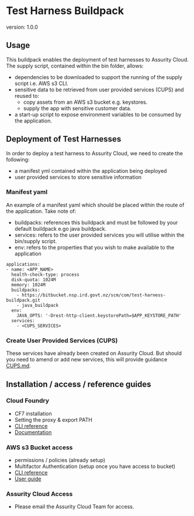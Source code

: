 # Test Harness Buildpack

version: 1.0.0

## Usage
This buildpack enables the deployment of test harnesses to Assurity Cloud. The supply script, contained within the bin folder, allows: 
- dependencies to be downloaded to support the running of the supply script i.e. AWS s3 CLI.
- sensitive data to be retrieved from user provided services (CUPS) and reused to:
    - copy assets from an AWS s3 bucket e.g. keystores. 
    - supply the app with sensitive customer data.
- a start-up script to expose environment variables to be consumed by the application.

## Deployment of Test Harnesses
In order to deploy a test harness to Assurity Cloud, we need to create the following:
 - a manifest yml contained within the application being deployed
 - user provided services to store sensitive information

### Manifest yaml
An example of a manifest yaml which should be placed within the route of the application.
Take note of:
- buildpacks: references this buildpack and must be followed by your default buildpack e.go java buildpack.
- services: refers to the user provided services you will utilise within the bin/supply script.
- env: refers to the properties that you wish to make available to the application
```
applications:
- name: <APP_NAME>
  health-check-type: process
  disk-quota: 1024M
  memory: 1024M
  buildpacks:
    - https://bitbucket.nsp.ird.govt.nz/scm/com/test-harness-buildpack.git
    - java_buildpack
  env:
    JAVA_OPTS: '-Drest-http-client.keystorePath=$APP_KEYSTORE_PATH'
  services:
    - <CUPS_SERVICES>
```

### Create User Provided Services (CUPS)
These services have already been created on Assurity Cloud. But should you need to amend or add new services, this will provide guidance [CUPS.md](CUPS.md).

## Installation / access / reference guides

### Cloud Foundry
- CF7 installation
- Setting the proxy & export PATH
- [CLI reference](https://cli.cloudfoundry.org/en-US/v7/)
- [Documentation](https://docs.cloudfoundry.org/)

### AWS s3 Bucket access
- permissions / policies (already setup)
- Multifactor Authentication (setup once you have access to bucket)
- [CLI reference](https://docs.aws.amazon.com/cli/latest/reference/s3/index.html)
- [User guide](https://docs.aws.amazon.com/cli/latest/userguide/cli-services-s3-commands.html)

### Assurity Cloud Access
- Please email the Assurity Cloud Team for access.